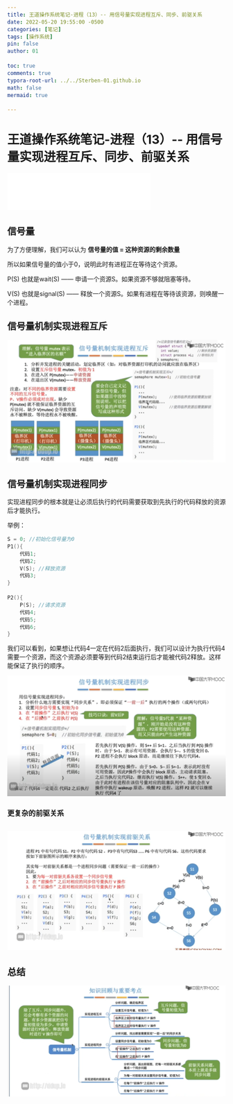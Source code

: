 ```yaml
---
title: 王道操作系统笔记-进程（13）-- 用信号量实现进程互斥、同步、前驱关系
date: 2022-05-20 19:55:00 -0500
categories: [笔记]
tags: [操作系统]
pin: false
author: 01

toc: true
comments: true
typora-root-url: ../../Sterben-01.github.io
math: false
mermaid: true

---
```


# 王道操作系统笔记-进程（13）-- 用信号量实现进程互斥、同步、前驱关系

<iframe frameborder="no" border="0" marginwidth="0" marginheight="0" width="330" height="86" src="//music.163.com/outchain/player?type=2&amp;id=410446173&amp;auto=1&amp;height=66"> </iframe>

## 信号量

为了方便理解，我们可以认为 __信号量的值 = 这种资源的剩余数量__

所以如果信号量的值小于0，说明此时有进程正在等待这个资源。

P(S) 也就是wait(S) —— 申请一个资源S。如果资源不够就阻塞等待。

V(S) 也就是signal(S) —— 释放一个资源S。如果有进程在等待该资源，则唤醒一个进程。

## 信号量机制实现进程互斥



![QQ截图20220519195830](/assets/blog_res/2022-05-18-OS16.assets/QQ%E6%88%AA%E5%9B%BE20220519195830.png)



## 信号量机制实现进程同步

实现进程同步的根本就是让必须后执行的代码需要获取到先执行的代码释放的资源后才能执行。

举例：

```c++
S = 0; //初始化信号量为0
P1(){
    代码1;
    代码2;
    V(S); //释放资源
    代码3;
}

P2(){
    P(S); //请求资源
    代码4;
    代码5;
    代码6;
}

```

我们可以看到，如果想让代码4一定在代码2后面执行，我们可以设计为执行代码4需要一个资源，而这个资源必须要等到代码2结束运行后才能被代码2释放。这样能保证了执行的顺序。

![QQ截图20220519201605](/assets/blog_res/2022-05-18-OS16.assets/QQ%E6%88%AA%E5%9B%BE20220519201605.png)



### 更复杂的前驱关系



## ![QQ截图20220519201942](/assets/blog_res/2022-05-18-OS16.assets/QQ%E6%88%AA%E5%9B%BE20220519201942.png)



## 总结

![QQ截图20220519202020](/assets/blog_res/2022-05-18-OS16.assets/QQ%E6%88%AA%E5%9B%BE20220519202020.png)
